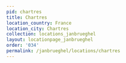 ```yaml
---
pid: chartres
title: Chartres
location_country: France
location_city: Chartres
collection: locations_janbrueghel
layout: locationpage_janbrueghel
order: '034'
permalink: /janbrueghel/locations/chartres
---
```

